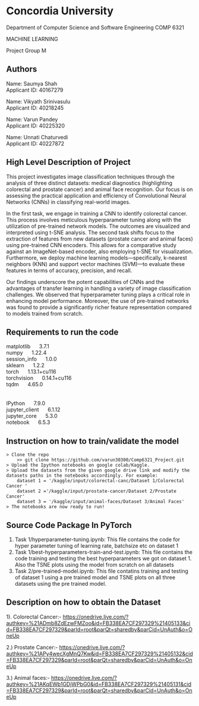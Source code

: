 # Concordia University

Department of Computer Science and Software Engineering COMP 6321

MACHINE LEARNING

Project Group M

## Authors

Name: Saumya Shah <br/>
Applicant ID: 40167279

Name: Vikyath Srinivasulu <br/>
Applicant ID: 40218245

Name: Varun Pandey <br/>
Applicant ID: 40225320

Name: Unnati Chaturvedi <br/>
Applicant ID: 40227872

## High Level Description of Project
This project investigates image classification techniques through the analysis of three distinct datasets: medical diagnostics (highlighting colorectal and prostate cancer) and animal face recognition. Our focus is on assessing the practical application and efficiency of Convolutional Neural Networks (CNNs) in classifying real-world images.

In the first task, we engage in training a CNN to identify colorectal cancer. This process involves meticulous hyperparameter tuning along with the utilization of pre-trained network models. The outcomes are visualized and interpreted using t-SNE analysis. The second task shifts focus to the extraction of features from new datasets (prostate cancer and animal faces) using pre-trained CNN encoders. This allows for a comparative study against an ImageNet-based encoder, also employing t-SNE for visualization. Furthermore, we deploy machine learning models—specifically, k-nearest neighbors (KNN) and support vector machines (SVM)—to evaluate these features in terms of accuracy, precision, and recall.

Our findings underscore the potent capabilities of CNNs and the advantages of transfer learning in handling a variety of image classification challenges. We observed that hyperparameter tuning plays a critical role in enhancing model performance. Moreover, the use of pre-trained networks was found to provide a significantly richer feature representation compared to models trained from scratch.

## Requirements to run the code
matplotlib         &nbsp;&nbsp;&nbsp;&nbsp; 3.7.1  <br/>
numpy              &nbsp;&nbsp;&nbsp;&nbsp; 1.22.4  <br/>
session_info       &nbsp;&nbsp;&nbsp;&nbsp; 1.0.0  <br/>
sklearn            &nbsp;&nbsp;&nbsp;&nbsp; 1.2.2  <br/>
torch              &nbsp;&nbsp;&nbsp;&nbsp; 1.13.1+cu116  <br/>
torchvision        &nbsp;&nbsp;&nbsp;&nbsp; 0.14.1+cu116  <br/>
tqdm               &nbsp;&nbsp;&nbsp;&nbsp; 4.65.0  <br/>
<br/>
<br/>
IPython            &nbsp;&nbsp;&nbsp;&nbsp; 7.9.0  <br/>
jupyter_client     &nbsp;&nbsp;&nbsp;&nbsp; 6.1.12  <br/>
jupyter_core       &nbsp;&nbsp;&nbsp;&nbsp; 5.3.0  <br/>
notebook           &nbsp;&nbsp;&nbsp;&nbsp; 6.5.3  <br/>

## Instruction on how to train/validate the model
```
> Clone the repo
    >> git clone https://github.com/varun30300/Comp6321_Project.git
> Upload the Ipython notebooks on google colab/Kaggle.
> Upload the datasets from the given google drive link and modify the datasets paths in the notebooks accordingly. For example:
    dataset 1 = '/kaggle/input/colorectal-canc/Dataset 1/Colorectal Cancer '
    dataset 2 ='/kaggle/input/prostate-cancer/Dataset 2/Prostate Cancer'
    dataset 3 = '/kaggle/input/animal-faces/Dataset 3/Animal Faces'
> The notebooks are now ready to run!
```
## Source Code Package In PyTorch
1) Task 1/hyperparameter-tuning.ipynb: This file contains the code for hyper parameter tuning of learning rate, batchsize etc on dataset 1 <br/>
2) Task 1/best-hyperparameters-train-and-test.ipynb: This file contains the code training and testing the best hyperparameters we got on dataset 1. Also the TSNE plots using the model from scratch on all datasets <br/>
3) Task 2/pre-trained-model.ipynb: This file contatins training and testing of dataset 1 using a pre trained model and TSNE plots on all three datasets using the pre trained model.


## Description on how to obtain the Dataset

1). Colorectal Cancer:- https://onedrive.live.com/?authkey=%21ADmb8ZdEzwFMZoo&id=FB338EA7CF297329%21405133&cid=FB338EA7CF297329&parId=root&parQt=sharedby&parCid=UnAuth&o=OneUp

2.) Prostate Cancer:-  https://onedrive.live.com/?authkey=%21APy4wecXgMnQ7Kw&id=FB338EA7CF297329%21405132&cid=FB338EA7CF297329&parId=root&parQt=sharedby&parCid=UnAuth&o=OneUp

3.) Animal faces:-  https://onedrive.live.com/?authkey=%21AKqEWb1GDjWPbG0&id=FB338EA7CF297329%21405131&cid=FB338EA7CF297329&parId=root&parQt=sharedby&parCid=UnAuth&o=OneUp

